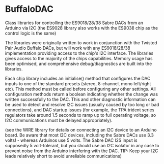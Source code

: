 # BuffaloDAC
Class libraries for controlling the ES9018/28/38 Sabre DACs from an Arduino via I2C (the ES9028 library also works with the ES9038 chip as the control logic is the same)

The libraries were originally written to work in conjunction with the Twisted Pair Audio Buffalo DACs, but will work with any ES9018/28/38 implementation providing access to the chip's I2C interface. The libraries gives access to the majority of the chips capabilities. Memory usage has been optimised, and comprehensive debug/diagnostics are built into the libraries.

Each chip library includes an initialise() method that configures the DAC inputs to one of the standard presets (stereo, 8-channel, mono left/right etc). This method must be called before configuring any other settings. All configuration methods return a boolean indicating whether the change was written successfully to the DAC. This and other diagnostic information can be used to detect and resolve I2C issues (usually caused by too long or bad connections), and DAC startup issues (for example, the TPA trident series regulators take around 1.5 seconds to ramp up to full operating voltage, so I2C communications must be delayed appropriately).

(see the WIRE library for details on connecting an I2C device to an Arduino board. Be aware that most I2C devices, including the Sabre DACs use 3.3 volts! - whereas Arduinos use 5 volts. The Sabre DAC I2S input is supposedly 5 volt-tolerant, but you should use an I2C isolator in any case to prevent noise from the Arduino interfering with the DAC. TIP: Keep your I2C leads relatively short to avoid unreliable communications)
